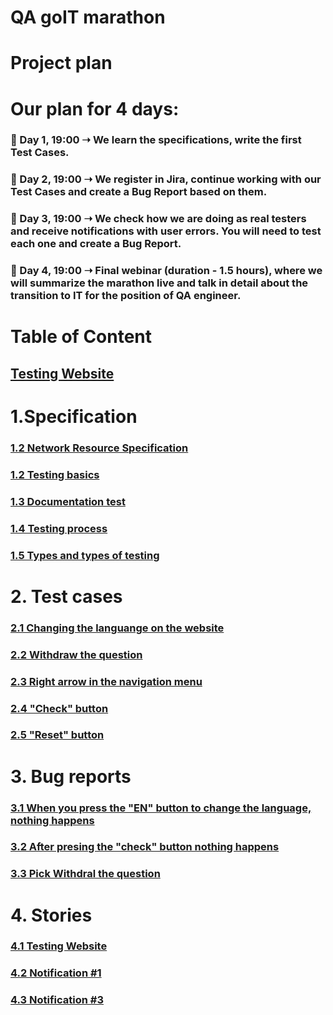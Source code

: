# QA goIT marathon

# Project plan

# Our plan for 4 days:
### 📌 Day 1, 19:00 ➝ We learn the specifications, write the first Test Cases.
### 📌 Day 2, 19:00 ➝ We register in Jira, continue working with our Test Cases and create a Bug Report based on them.
### 📌 Day 3, 19:00 ➝ We check how we are doing as real testers and receive notifications with user errors. You will need to test each one and create a Bug Report.
### 📌 Day 4, 19:00 ➝ Final webinar (duration - 1.5 hours), where we will summarize the marathon live and talk in detail about the transition to IT for the position of QA engineer.

# Table of Content
## [Testing Website](https://qa-autocheck-test.netlify.app/?token=d5fcc3783ba50fcac78b5a5ea8e4d69f6fe51ed8368bc618a58a846ad8b03a63&block=nop678917&ssid=64653721fab3d6b4a61cfff1&cookie_id=0c1a4eacd2a44d06a4c438d6b4022a6f&block_id=6430137f6358283e373277e4&leeloo_account_id=64653721fab3d6871d1cffec&utm_source=facebook&utm_medium=cpc&utm_campaign=23854716037160199%7CLV%2B%7C%2BPoland%2B%7C%2BMarathon%2BQA%2B%7C%2BAutoBid%2B%7C%2B23-40%2B%7C%2BNewCreo%7C23854716037150199%7Cmen%7C23854716037170199%7Cad1&fbclid=IwAR0leriYO8NOGfCTdkUmK9Q0SgjbYk09_Sd9F2cv-9Lg6MKM6Hw1FrA3Zn0_aem_th_ARdKP31-L3siP67_LzhFpz3d1nQV_JAQDExjMorB3mk6qogBGG7tMQW7TLNhVutr4Kkpdr6cwGWOg0CbQ_JXjzrS)
# 1.Specification
### [1.2 Network Resource Specification](https://faq-qa.m.goit.global/pl/?ssid=64653721fab3d6b4a61cfff1&cookie_id=0c1a4eacd2a44d06a4c438d6b4022a6f&block_id=6446d433d3ac67261ac974ec&leeloo_account_id=64653721fab3d6871d1cffec&utm_source=facebook&utm_medium=cpc&utm_campaign=23854716037160199%7CLV%2B%7C%2BPoland%2B%7C%2BMarathon%2BQA%2B%7C%2BAutoBid%2B%7C%2B23-40%2B%7C%2BNewCreo%7C23854716037150199%7Cmen%7C23854716037170199%7Cad1&fbclid=IwAR0leriYO8NOGfCTdkUmK9Q0SgjbYk09_Sd9F2cv-9Lg6MKM6Hw1FrA3Zn0_aem_th_ARdKP31-L3siP67_LzhFpz3d1nQV_JAQDExjMorB3mk6qogBGG7tMQW7TLNhVutr4Kkpdr6cwGWOg0CbQ_JXjzrS)
### [1.2 Testing basics](https://github.com/kubade220/QA-goIT-marathon/blob/7351d4fd326ebd93d50b03876c8356127e375027/Testing%20basics.pdf)
### [1.3 Documentation test](https://github.com/kubade220/QA-goIT-marathon/blob/37ba4b8b5204ea35bd3818c702dca702bfb94cd9/Documentation%20test.pdf)
### [1.4 Testing process](https://github.com/kubade220/QA-goIT-marathon/blob/37ba4b8b5204ea35bd3818c702dca702bfb94cd9/Testing%20process.pdf)
### [1.5 Types and types of testing](https://github.com/kubade220/QA-goIT-marathon/blob/37ba4b8b5204ea35bd3818c702dca702bfb94cd9/Types%20and%20types%20of%20testing.pdf)

# 2. Test cases
### [2.1 Changing the languange on the website](https://1drv.ms/i/s!Ags8E2N1JH7Pql65ZZBsUSAoL6Yr?e=HHmpPi)
### [2.2 Withdraw the question](https://1drv.ms/i/s!Ags8E2N1JH7Pql-vQwkia3E9NnTO?e=XSPcNH)
### [2.3 Right arrow in the navigation menu](https://1drv.ms/i/s!Ags8E2N1JH7PqmBhm4vr-8AANPfb?e=Sh2XhR)
### [2.4 "Check" button](https://1drv.ms/i/s!Ags8E2N1JH7PqmE10UFDCnqw2OWt?e=WjPmdq)
### [2.5 "Reset" button ](https://1drv.ms/i/s!Ags8E2N1JH7PqmJhnkgHrHCIDn4U?e=4GpLVx)
# 3. Bug reports
### [3.1 When you press the "EN" button to change the language, nothing happens](https://1drv.ms/i/s!Ags8E2N1JH7PqmTydVZJrMpAQMFL?e=WZhvvZ)
### [3.2 After presing the "check" button nothing happens](https://1drv.ms/i/s!Ags8E2N1JH7PqmVKmOovGBWjSoQy?e=dATUwv)
### [3.3 Pick Withdral the question](https://1drv.ms/i/s!Ags8E2N1JH7Pqmb9kFP8gePPoPob?e=sRotkW)
# 4. Stories
### [4.1 Testing Website](https://pro-test.qa.m.goit.global)
### [4.2 Notification #1](https://docs.google.com/spreadsheets/d/1i8bbOAJpQUZCQwoG2F52I5hkEX31LMBhe7hlMDCHank/edit?usp=sharing)
### [4.3 Notification #3](https://docs.google.com/spreadsheets/d/e/2PACX-1vRMws7dYSwCE-EhnhMLvdW-E16F5aFw--D_noYtWlp7XSpkDXmIG04gh5nnKzm9NA/pubhtml?gid=1943108804&single=true)
